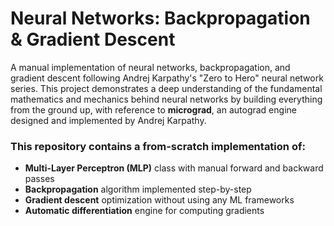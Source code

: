 # Neural Networks: Backpropagation & Gradient Descent
A manual implementation of neural networks, backpropagation, and gradient descent following Andrej Karpathy's "Zero to Hero" neural network series. This project demonstrates a deep understanding of the fundamental mathematics and mechanics behind neural networks by building everything from the ground up, with reference to **micrograd**, an autograd engine designed and implemented by Andrej Karpathy.

### This repository contains a from-scratch implementation of:
* **Multi-Layer Perceptron (MLP)** class with manual forward and backward passes
* **Backpropagation** algorithm implemented step-by-step
* **Gradient descent** optimization without using any ML frameworks
* **Automatic differentiation** engine for computing gradients

